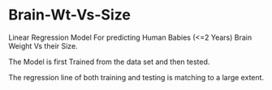 # Brain-Wt-Vs-Size
Linear Regression Model For predicting Human Babies (<=2 Years) Brain Weight Vs their Size.

The Model is first Trained from the data set and then tested.

The regression line of both training and testing is matching to a large extent.
